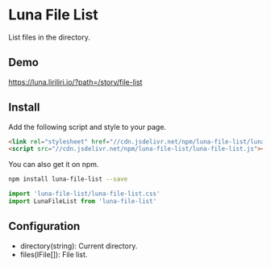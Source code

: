 # Luna File List

List files in the directory.

## Demo

https://luna.liriliri.io/?path=/story/file-list

## Install

Add the following script and style to your page.

```html
<link rel="stylesheet" href="//cdn.jsdelivr.net/npm/luna-file-list/luna-file-list.css" />
<script src="//cdn.jsdelivr.net/npm/luna-file-list/luna-file-list.js"></script>
```

You can also get it on npm.

```bash
npm install luna-file-list --save
```

```javascript
import 'luna-file-list/luna-file-list.css'
import LunaFileList from 'luna-file-list'
```

## Configuration

* directory(string): Current directory.
* files(IFile[]): File list.

